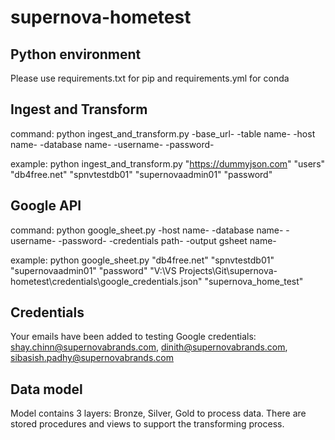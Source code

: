 # supernova-hometest

## Python environment

Please use requirements.txt for pip and requirements.yml for conda

## Ingest and Transform

command: python ingest_and_transform.py -base_url- -table name- -host name- -database name- -username- -password-

example: python ingest_and_transform.py "https://dummyjson.com" "users" "db4free.net" "spnvtestdb01" "supernovaadmin01" "password"

## Google API

command: python google_sheet.py -host name- -database name- -username- -password- -credentials path- -output gsheet name-

example: python google_sheet.py "db4free.net" "spnvtestdb01" "supernovaadmin01" "password" "V:\VS Projects\Git\supernova-hometest\credentials\google_credentials.json" "supernova_home_test"

## Credentials

Your emails have been added to testing Google credentials: shay.chinn@supernovabrands.com, dinith@supernovabrands.com, sibasish.padhy@supernovabrands.com

## Data model

Model contains 3 layers: Bronze, Silver, Gold to process data. There are stored procedures and views to support the transforming process.
